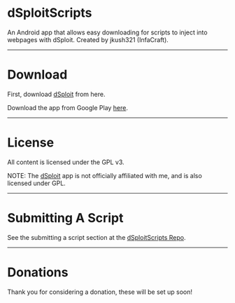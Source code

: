 dSploitScripts
==============

An Android app that allows easy downloading for scripts to inject into webpages with dSploit. Created by jkush321 (InfaCraft).

-------------------------------

Download
==============
First, download [dSploit] from here.

Download the app from Google Play [here][dSploitScriptsGPlay].

-------------------------------

License
==============
All content is licensed under the GPL v3.

NOTE: The [dSploit][dSploit] app is not officially affiliated with me, and is also licensed under GPL.

------------------------------

Submitting A Script
==============
See the submitting a script section at the [dSploitScripts Repo][dSploitScriptsRepo].

------------------------------

Donations
==============
Thank you for considering a donation, these will be set up soon!




[dSploit]: http://dsploit.net
[dSploitScriptsRepo]: http://github.com/infacraft/dsploitscriptsrepo
[InfaCraft]: http://infacraft.net
[dSploitScriptsGPLAY]: https://play.google.com/store/apps/details?id=net.infacraft.dsploitscripts
[dssemail]: mailto:dsploitscripts@infacraft.net